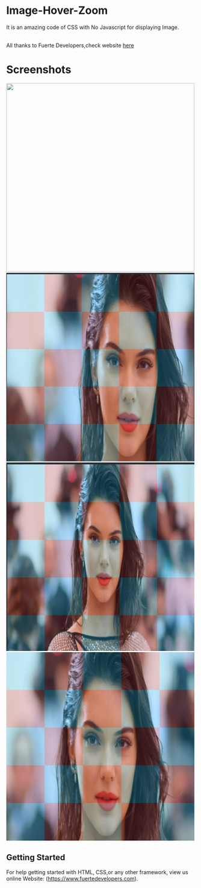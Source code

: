 # Image-Hover-Zoom
It is an amazing code of CSS with No Javascript for displaying Image.

<br>
All thanks to Fuerte Developers,check website  <a href="https://www.fuertedevelopers.com" > here</a>
<br>

# Screenshots
<div class="row">
  <div class="col-md-6">
      <img src="img/1.png" width="500" height="500">
  </div>
  <div class="col-md-6">
      <img src="img/2.png" width="500" height="500">
  </div>
</div>
<div class="row">
<div class="col-md-6">
      <img src="img/3.png" width="500" height="500">
  </div>
<div class="col-md-6">
      <img src="img/4.png" width="500" height="500">
  </div>
</div>

## Getting Started

For help getting started with HTML, CSS,or any other framework, view us online
Website: (https://www.fuertedevelopers.com).
